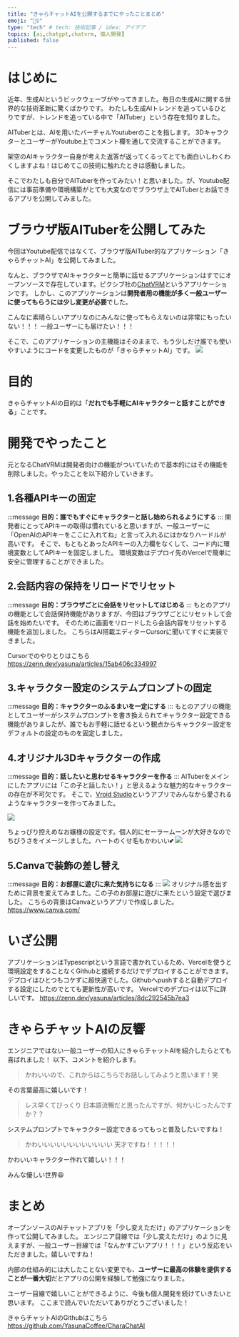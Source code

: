 ```yaml
---
title: "きゃらチャットAIを公開するまでにやったことまとめ"
emoji: "🧚‍♀"
type: "tech" # tech: 技術記事 / idea: アイデア
topics: [ai,chatgpt,chatvrm, 個人開発]
published: false
---
```


# はじめに
近年、生成AIというビックウェーブがやってきました。毎日の生成AIに関する世界的な技術革新に驚くばかりです。
わたしも生成AIトレンドを追っているひとりですが、トレンドを追っている中で「AITuber」という存在を知りました。

AITuberとは、AIを用いたバーチャルYoutuberのことを指します。
3DキャラクターとユーザーがYoutube上でコメント欄を通して交流することができます。

架空のAIキャラクター自身が考えた返答が返ってくるってとても面白いしわくわくしますよね！はじめてこの技術に触れたときは感動しました。

そこでわたしも自分でAITuberを作ってみたい！と思いました。が、Youtube配信には事前準備や環境構築がとても大変なのでブラウザ上でAITuberとお話できるアプリを公開してみました。

# ブラウザ版AITuberを公開してみた
今回はYoutube配信ではなくて、ブラウザ版AITuber的なアプリケーション「きゃらチャットAI」を公開してみました。

なんと、ブラウザでAIキャラクターと簡単に話せるアプリケーションはすでにオープンソースで存在しています。ピクシブ社の[ChatVRM](https://github.com/pixiv/ChatVRM)というアプリケーションです。
しかし、このアプリケーションは**開発者用の機能が多く一般ユーザーに使ってもらうには少し変更が必要**でした。

こんなに素晴らしいアプリなのにみんなに使ってもらえないのは非常にもったいない！！！
一般ユーザーにも届けたい！！！

そこで、このアプリケーションの主機能はそのままで、もう少しだけ誰でも使いやすいようにコードを変更したものが「きゃらチャットAI」です。
![](https://storage.googleapis.com/zenn-user-upload/f4a14ff1b57a-20231203.png)

# 目的
きゃらチャットAIの目的は「**だれでも手軽にAIキャラクターと話すことができる**」ことです。

# 開発でやったこと
元となるChatVRMは開発者向けの機能がついていたので基本的にはその機能を削除しました。やったことを以下紹介していきます。

## 1.各種APIキーの固定
:::message
**目的：誰でもすぐにキャラクターと話し始められるようにする**
:::
開発者にとってAPIキーの取得は慣れていると思いますが、一般ユーザーに「OpenAIのAPIキーをここに入れてね」と言って入れるにはかなりハードルが高いです。
そこで、もともとあったAPIキーの入力欄をなくして、コード内に環境変数としてAPIキーを固定しました。
環境変数はデプロイ先のVercelで簡単に安全に管理することができました。

## 2.会話内容の保持をリロードでリセット
:::message
**目的：ブラウザごとに会話をリセットしてはじめる**
:::
もとのアプリの機能として会話保持機能がありますが、今回はブラウザごとにリセットして会話を始めたいです。
そのために画面をリロードしたら会話内容をリセットする機能を追加しました。
こちらはAI搭載エディターCursorに聞いてすぐに実装できました。

Cursorでのやりとりはこちら
https://zenn.dev/yasuna/articles/15ab406c334997


## 3.キャラクター設定のシステムプロンプトの固定
:::message
**目的：キャラクターのふるまいを一定にする**
:::
もとのアプリの機能としてユーザーがシステムプロンプトを書き換えられてキャラクター設定できる機能がありましたが、誰でもお手軽に話せるという観点からキャラクター設定をデフォルトの設定のものを固定しました。

## 4.オリジナル3Dキャラクターの作成
:::message
**目的：話したいと思わせるキャラクターを作る**
:::
AITuberをメインにしたアプリには「この子と話したい！」と思えるような魅力的なキャラクターの存在が不可欠です。
そこで、[Vroid Studio](https://vroid.com/en/studio)というアプリでみんなから愛されるようなキャラクターを作ってみました。

![](https://storage.googleapis.com/zenn-user-upload/a4c4959aab4a-20231106.png)

ちょっぴり控えめなお嬢様の設定です。個人的にセーラームーンが大好きなのでちびうさをイメージしました。ハートのくせ毛もかわいい💕
![](https://storage.googleapis.com/zenn-user-upload/95559e074ac1-20231106.jpg)

## 5.Canvaで装飾の差し替え
:::message
**目的：お部屋に遊びに来た気持ちになる**
:::
![](https://storage.googleapis.com/zenn-user-upload/2fc468629f60-20231118.png)
オリジナル感を出すために背景を変えてみました。この子のお部屋に遊びに来たという設定で選びました。
こちらの背景はCanvaというアプリで作成しました。
https://www.canva.com/

# いざ公開
アプリケーションはTypescriptという言語で書かれているため、Vercelを使うと環境設定をすることなくGithubと接続するだけでデプロイすることができます。
デプロイはひとつもコケずに超快適でした。Githubへpushすると自動デプロイする設定にしたのでとても更新性が高いです。
Vercelでのデプロイは以下に詳しいです。
https://zenn.dev/yasuna/articles/8dc292545b7ea3

# きゃらチャットAIの反響
エンジニアではない一般ユーザーの知人にきゃらチャットAIを紹介したらとても喜ばれました！
以下、コメントを紹介します。

>かわいいので、これからはこちらでお話ししてみようと思います！笑

その言葉最高に嬉しいです！

>レス早くてびっくり
日本語流暢だと思ったんですが、何かいじったんですか？？

システムプロンプトでキャラクター設定できるってもっと普及したいですね！

>かわいいいいいいいいいいいい
天才ですね！！！！！

かわいいキャラクター作れて嬉しい！！！

みんな優しい世界😆

# まとめ
オープンソースのAIチャットアプリを「少し変えただけ」のアプリケーションを作って公開してみました。
エンジニア目線では「少し変えただけ」のように見えますが、一般ユーザー目線では「なんかすごいアプリ！！！」という反応をいただきました。嬉しいですね！

内部の仕組み的には大したことない変更でも、**ユーザーに最高の体験を提供することが一番大切**だとアプリの公開を経験して勉強になりました。

ユーザー目線で嬉しいことができるように、今後も個人開発を続けていきたいと思います。
ここまで読んでいただいてありがとうございました！

きゃらチャットAIのGithubはこちら
https://github.com/YasunaCoffee/CharaChatAI